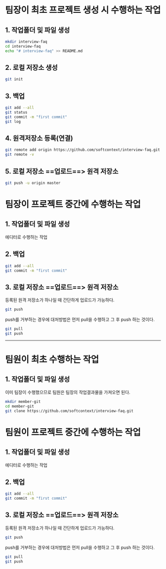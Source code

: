 # 팀장이 최초 프로젝트 생성 시 수행하는 작업

## 1. 작업폴더 및 파일 생성
```bash
mkdir interview-faq
cd interview-faq
echo "# interview-faq" >> README.md
```

## 2. 로컬 저장소 생성
```bash
git init
```

## 3. 백업
```bash
git add --all
git status
git commit -m "first commit"
git log
```

## 4. 원격저장소 등록(연결)
```bash
git remote add origin https://github.com/softcontext/interview-faq.git
git remote -v
```

## 5. 로컬 저장소 ==업로드==> 원격 저장소
```bash
git push -u origin master
```

# 팀장이 프로젝트 중간에 수행하는 작업

## 1. 작업폴더 및 파일 생성
에디터로 수행하는 작업

## 2. 백업
```bash
git add --all
git commit -m "first commit"
```

## 3. 로컬 저장소 ==업로드==> 원격 저장소
등록된 원격 저장소가 하나일 때 간단하게 업로드가 가능하다.

```bash
git push
```

push를 거부하는 경우에 대처방법은 먼저 pull을 수행하고 그 후 push 하는 것이다.

```bash
git pull
git push
```

**************************

# 팀원이 최초 수행하는 작업

## 1. 작업폴더 및 파일 생성
이미 팀장이 수행했으므로 팀원은 팀장의 작업결과물을 가져오면 된다.

```bash
mkdir member-git
cd member-git
git clone https://github.com/softcontext/interview-faq.git
```

# 팀원이 프로젝트 중간에 수행하는 작업

## 1. 작업폴더 및 파일 생성
에디터로 수행하는 작업

## 2. 백업
```bash
git add --all
git commit -m "first commit"
```

## 3. 로컬 저장소 ==업로드==> 원격 저장소
등록된 원격 저장소가 하나일 때 간단하게 업로드가 가능하다.

```bash
git push
```

push를 거부하는 경우에 대처방법은 먼저 pull을 수행하고 그 후 push 하는 것이다.

```bash
git pull
git push
```
